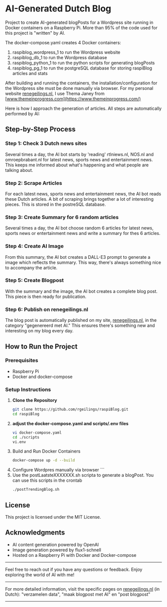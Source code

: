 # AI-Generated Dutch Blog

Project to create AI-generated blogPosts for a Wordpress site running in Docker containers on a Raspberry Pi. More than 95% of the code used for this project is "written" by AI. 

The docker-compose.yaml creates 4 Docker containers:

1. raspiblog_wordpress_1 to run the Wordpress website
2. raspiblog_db_1 to run the Wordpress database
3. raspiblog_python_1 to run the python scripts for generating blogPosts
4. raspiblog_pg_1 to run the postgreSQL database for storing raspiBlog articles and stats

After building and running the containers, the installation/configuration for the Wordpress site must be done manually via browser. For my personal website [renegeilings.nl](https://renegeilings.nl), I use Thema Janey from [www.themeinprogress.com](https://www.themeinprogress.com/)

Here is how I approach the generation of articles. All steps are automatically performed by AI:

## Step-by-Step Process

### Step 1: Check 3 Dutch news sites
Several times a day, the AI bot starts by 'reading' rtlniews.nl, NOS.nl and omroepbrabant.nl for latest news, sports news and entertainment news. This keeps me informed about what's happening and what people are talking about.

### Step 2: Scrape Articles
For each latest news, sports news and entertainment news, the AI bot reads these Dutch articles. A bit of scraping brings together a lot of interesting pieces. This is stored in the postreSQL database.

### Step 3: Create Summary for 6 random articles
Several times a day, the AI bot choose random 6 articles for latest news, sports news or entertainment news and write a summary for thes 6 articles.

### Step 4: Create AI Image
From this summary, the AI bot creates a DALL-E3 prompt to generate a image which reflects the summary. This way, there's always something nice to accompany the article.

### Step 5: Create Blogpost
With the summary and the image, the AI bot creates a complete blog post. This piece is then ready for publication.

### Step 6: Publish on renegeilings.nl
The blog post is automatically published on my site, [renegeilings.nl](https://renegeilings.nl), in the category "gegenereerd met AI." This ensures there's something new and interesting on my blog every day.

## How to Run the Project

### Prerequisites

- Raspberry Pi
- Docker and docker-compose

### Setup Instructions

1. **Clone the Repository**
   ```bash
   git clone https://github.com/rgeilings/raspiBlog.git
   cd raspiBlog
   ```
2. **adjust the docker-compose.yaml and  scripts/.env files**
   ```bash
   vi docker-compose.yaml
   cd ./scripts
   vi.env
   ```
3. Build and Run Docker Containers
   ```bash
   docker-compose up -d --build
4. Configure Wordpres manually via browser   ```
5. Use the postLaatsteXXXXXXX.sh scripta to generate a blogPost. You can use this scripts in the crontab
   ```bash
   ./postTrendingBlog.sh
    ```
## License
This project is licensed under the MIT License.

## Acknowledgments

- AI content generation powered by OpenAI
- Image generation powered by flux1-schnell
- Hosted on a Raspberry Pi with Docker and Docker-compose

---

Feel free to reach out if you have any questions or feedback. Enjoy exploring the world of AI with me!

---

For more detailed information, visit the specific pages on [renegeilings.nl](https://renegeilings.nl) (in Dutch):  "verzamelen data", "maak blogpost met AI" en "post blogpost"

---

